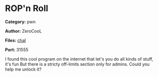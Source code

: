 # ROP'n Roll
**Category:** pwn

**Author:** ZeroCooL

**Files:** [chal](./chal/chal)

**Port:** 31555

I found this cool program on the internet that let's you do all kinds of stuff, it's fun
But there is a stricty off-limits section only for admins. Could you help me unlock it?
